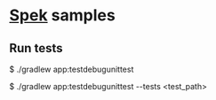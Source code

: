 # [Spek](http://spekframework.org/) samples

## Run tests

$ ./gradlew app:testdebugunittest

$ ./gradlew app:testdebugunittest --tests <test_path>

